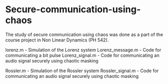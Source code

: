 # Secure-communication-using-chaos

The study of secure communication using chaos was done as a part of the course project in Non Linear Dynamics (PH 542).

lorenz.m - Simulation of the Lorenz system
Lorenz_message.m - Code for communicating a bit pulse
Lorenz_signal.m - Code for communicating an audio signal securely using chaotic masking 

Rossler.m - Simulation of the Rossler system
Rossler_signal.m - Code for communicating an audio signal securely using chaotic masking 

